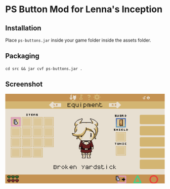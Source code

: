 # PS Button Mod for Lenna's Inception

## Installation
Place `ps-buttons.jar` inside your game folder inside the assets folder.

## Packaging
`cd src && jar cvf ps-buttons.jar .`

## Screenshot
![Lenna's Inception Button Replacement Image](.github/img/example.png)